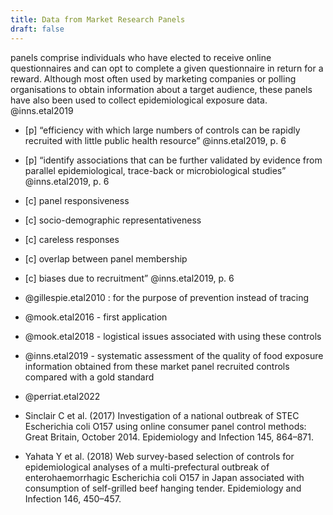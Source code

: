 ```yaml
---
title: Data from Market Research Panels
draft: false
---
```


panels comprise individuals who have elected to receive online questionnaires and can opt to complete a given questionnaire in return for a reward. Although most often used by marketing companies or polling organisations to obtain information about a target audience, these panels have also been used to collect epidemiological exposure data. @inns.etal2019 

- [p] “efficiency with which large numbers of controls can be rapidly recruited with little public health resource” @inns.etal2019, p. 6
- [p] “identify associations that can be further validated by evidence from parallel epidemiological, trace-back or microbiological studies” @inns.etal2019, p. 6
- [c] panel responsiveness
- [c] socio-demographic representativeness
- [c] careless responses
- [c] overlap between panel membership
- [c] biases due to recruitment” @inns.etal2019, p. 6

- @gillespie.etal2010 : for the purpose of prevention instead of tracing
- @mook.etal2016 - first application
- @mook.etal2018 - logistical issues associated with using these controls
- @inns.etal2019 - systematic assessment of the quality of food exposure information obtained from these market panel recruited controls compared with a gold standard
- @perriat.etal2022

- Sinclair C et al. (2017) Investigation of a national outbreak of STEC Escherichia coli O157 using online consumer panel control methods: Great Britain, October 2014. Epidemiology and Infection 145, 864–871. 
- Yahata Y et al. (2018) Web survey-based selection of controls for epidemiological analyses of a multi-prefectural outbreak of enterohaemorrhagic Escherichia coli O157 in Japan associated with consumption of self-grilled beef hanging tender. Epidemiology and Infection 146, 450–457.